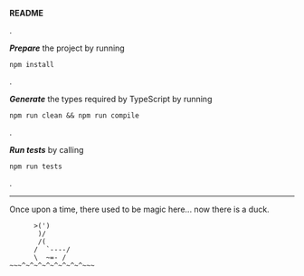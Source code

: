 **README**

.

**_Prepare_** the project by running

`npm install`

.

**_Generate_** the types required by TypeScript by running

`npm run clean && npm run compile`

.

**_Run tests_** by calling

`npm run tests`

.

---

Once upon a time, there used to be magic here... now there is a duck.

```
      >(')
       )/
       /(
      /  `----/
      \  ~=- /
~~~^~^~^~^~^~^~^~^~~~
```